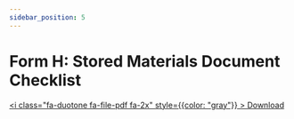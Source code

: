 ```yaml
---
sidebar_position: 5
---
```


# Form H: Stored Materials Document Checklist

<a href="/pdf/pnc/formh-stored-mat-chkl" download><i class="fa-duotone fa-file-pdf fa-2x" style={{color: "gray"}} ></i>&nbsp;Download</a>


